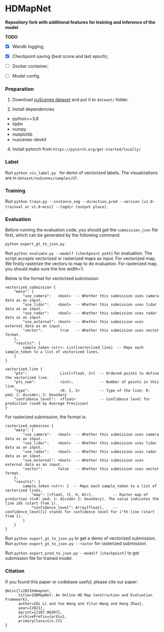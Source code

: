 # HDMapNet

**Repository fork with additional features for training and inference of the model**

**TODO**
- [x] Wandb logging;
- [x] Checkpoint saving (best score and last epoch);
- [ ] Docker container;
- [ ] Model config. 



### Preparation
1. Download  [nuScenes dataset](https://www.nuscenes.org/) and put it to `dataset/` folder.

2. Install dependencies 
- python==3.8
- tqdm
- numpy
- matplotlib
- nuscenes-devkit

4. Install pytorch from `https://pytorch.org/get-started/locally/`

### Label
Run `python vis_label.py ` for demo of vectorized labels. The visualizations are in `dataset/nuScenes/samples/GT`.

### Training

Run `python train.py --instance_seg --direction_pred --version [v1.0-trainval or v1.0-mini] --logdir [output place]`. 

### Evaluation
Before running the evaluation code, you should get the `submission.json` file first, which can be generated by the following command.
```
python export_gt_to_json.py
```

Run `python evaluate.py --modelf [checkpoint path]` for evaluation. The script accepts vectorized or rasterized maps as input. For vectorized map, We firstly rasterize the vectors to map to do evaluation. For rasterized map, you should make sure the line width=1.

Below is the format for vectorized submission:

```
vectorized_submission {
    "meta": {
        "use_camera":   <bool>  -- Whether this submission uses camera data as an input.
        "use_lidar":    <bool>  -- Whether this submission uses lidar data as an input.
        "use_radar":    <bool>  -- Whether this submission uses radar data as an input.
        "use_external": <bool>  -- Whether this submission uses external data as an input.
        "vector":        true   -- Whether this submission uses vector format.
    },
    "results": {
        sample_token <str>: List[vectorized_line]  -- Maps each sample_token to a list of vectorized lines.
    }
}

vectorized_line {
    "pts":               List[<float, 2>]  -- Ordered points to define the vectorized line.
    "pts_num":           <int>,            -- Number of points in this line.
    "type":              <0, 1, 2>         -- Type of the line: 0: ped; 1: divider; 2: boundary
    "confidence_level":  <float>           -- Confidence level for prediction (used by Average Precision)
}
```

For rasterized submission, the format is:

```
rasterized_submisson {
    "meta": {
        "use_camera":   <bool>  -- Whether this submission uses camera data as an input.
        "use_lidar":    <bool>  -- Whether this submission uses lidar data as an input.
        "use_radar":    <bool>  -- Whether this submission uses radar data as an input.
        "use_external": <bool>  -- Whether this submission uses external data as an input.
        "vector":       false   -- Whether this submission uses vector format.
    },
    "results": {
        sample_token <str>: {  -- Maps each sample_token to a list of vectorized lines.
            "map": [<float, (C, H, W)>],         -- Raster map of prediction (C=0: ped; 1: divider 2: boundary). The value indicates the line idx (start from 1).
    	    "confidence_level": Array[float],    -- confidence_level[i] stands for confidence level for i^th line (start from 1). 
        }
    }
}
```

Run `python export_gt_to_json.py` to get a demo of vectorized submission. Run `python export_gt_to_json.py --raster` for rasterized submission.

Run `python export_pred_to_json.py --modelf [checkpoint]` to get submission file for trained model.

### Citation
If you found this paper or codebase useful, please cite our paper:
```
@misc{li2021hdmapnet,
      title={HDMapNet: An Online HD Map Construction and Evaluation Framework}, 
      author={Qi Li and Yue Wang and Yilun Wang and Hang Zhao},
      year={2021},
      eprint={2107.06307},
      archivePrefix={arXiv},
      primaryClass={cs.CV}
}
```
